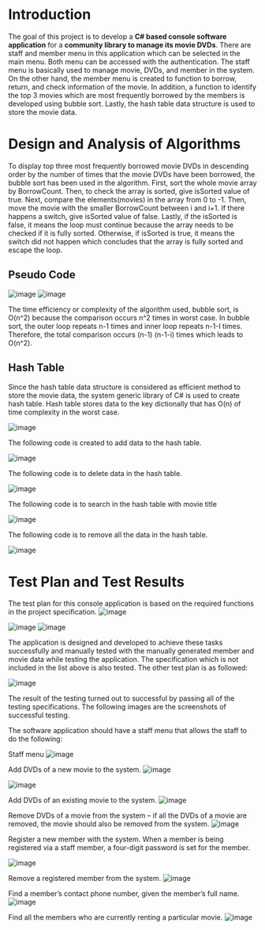 # Introduction
The goal of this project is to develop a **C# based console software application** for a **community
library to manage its movie DVDs**. There are staff and member menu in this application which can
be selected in the main menu. Both menu can be accessed with the authentication. The staff menu
is basically used to manage movie, DVDs, and member in the system. On the other hand, the
member menu is created to function to borrow, return, and check information of the movie. In
addition, a function to identify the top 3 movies which are most frequently borrowed by the
members is developed using bubble sort. Lastly, the hash table data structure is used to store the
movie data. 

# Design and Analysis of Algorithms
To display top three most frequently borrowed movie DVDs in descending order by the number of
times that the movie DVDs have been borrowed, the bubble sort has been used in the algorithm.
First, sort the whole movie array by BorrowCount. Then, to check the array is sorted, give isSorted
value of true. Next, compare the elements(movies) in the array from 0 to -1. Then, move the movie
with the smaller BorrowCount between i and i+1. If there happens a switch, give isSorted value of
false. Lastly, if the isSorted is false, it means the loop must continue because the array needs to be
checked if it is fully sorted. Otherwise, if isSorted is true, it means the switch did not happen which
concludes that the array is fully sorted and escape the loop.

## Pseudo Code
![image](https://user-images.githubusercontent.com/35501963/144554694-37d18f74-40df-4a19-9213-ae5b7773861a.png)
![image](https://user-images.githubusercontent.com/35501963/144554703-391bbf05-8079-4be0-8a1c-dcdbd633a70e.png)

The time efficiency or complexity of the algorithm used, bubble sort, is O(n^2) because the
comparison occurs n^2 times in worst case. In bubble sort, the outer loop repeats n-1 times and
inner loop repeats n-1-I times. Therefore, the total comparison occurs (n-1) (n-1-i) times which leads
to O(n^2). 

## Hash Table
Since the hash table data structure is considered as efficient method to store the movie data, the
system generic library of C# is used to create hash table. Hash table stores data to the key dictionally
that has O(n) of time complexity in the worst case.

![image](https://user-images.githubusercontent.com/35501963/144554755-ef06f5ea-21da-4746-bfe3-daf75bd415ab.png)

The following code is created to add data to the hash table.

![image](https://user-images.githubusercontent.com/35501963/144554787-2547aa09-83ed-4f6f-b6da-f3d5420d3756.png)

The following code is to delete data in the hash table.

![image](https://user-images.githubusercontent.com/35501963/144554826-323b66c3-1ba8-4847-abae-a4a7da2d4345.png)

The following code is to search in the hash table with movie title

![image](https://user-images.githubusercontent.com/35501963/144554855-3f31e30a-f919-484e-8fba-d592f4041811.png)

The following code is to remove all the data in the hash table.

![image](https://user-images.githubusercontent.com/35501963/144554877-a31b68ba-15dc-4f04-aaa2-f5964b38d8fd.png)

# Test Plan and Test Results
The test plan for this console application is based on the required functions in the project
specification.
![image](https://user-images.githubusercontent.com/35501963/144554942-dc6bcc87-1980-4808-ad6c-a7647a980e0e.png)

![image](https://user-images.githubusercontent.com/35501963/144554968-21240f8b-d9da-440f-a834-3092bef1faca.png)
![image](https://user-images.githubusercontent.com/35501963/144554987-2e2e62b5-2004-44fa-a69e-efc0f7a96a91.png)

The application is designed and developed to achieve these tasks successfully and manually tested
with the manually generated member and movie data while testing the application. The specification
which is not included in the list above is also tested. The other test plan is as followed:

![image](https://user-images.githubusercontent.com/35501963/144555006-60ba190a-8220-4aef-8fd2-79ce3740ef23.png)

The result of the testing turned out to successful by passing all of the testing specifications. The
following images are the screenshots of successful testing.

The software application should have a staff menu that allows the staff to do the following:

Staff menu
![image](https://user-images.githubusercontent.com/35501963/144555067-1efa5996-86ea-4efe-89d6-677027deba0e.png)

Add DVDs of a new movie to the system. 
![image](https://user-images.githubusercontent.com/35501963/144555089-ad9a51c6-3025-41f2-852c-6da2336bb227.png)

![image](https://user-images.githubusercontent.com/35501963/144555100-6dfc8a81-1be1-47ce-ab13-880135bef0f1.png)

Add DVDs of an existing movie to the system.
![image](https://user-images.githubusercontent.com/35501963/144555128-4db01cf1-9a32-498f-8972-8c2d51888b5a.png)

Remove DVDs of a movie from the system – if all the DVDs of a movie are removed, the movie
should also be removed from the system. 
![image](https://user-images.githubusercontent.com/35501963/144555144-c93981df-5e8c-45bf-9e5f-8d5ebf4d1d1d.png)

Register a new member with the system. When a member is being registered via a staff member, a
four-digit password is set for the member.

![image](https://user-images.githubusercontent.com/35501963/144555160-b326276d-84d8-4b20-a2b4-673920a40e94.png)


Remove a registered member from the system. 
![image](https://user-images.githubusercontent.com/35501963/144555178-a9a9e6fb-6a12-4f8f-ac96-2a3c9585b9c4.png)

Find a member’s contact phone number, given the member’s full name.
![image](https://user-images.githubusercontent.com/35501963/144555201-95512c1b-9c72-4be7-89b0-fb83b31574f9.png)

Find all the members who are currently renting a particular movie. 
![image](https://user-images.githubusercontent.com/35501963/144555224-b738542a-81cc-44d5-89ad-b30aaa7d6201.png)
